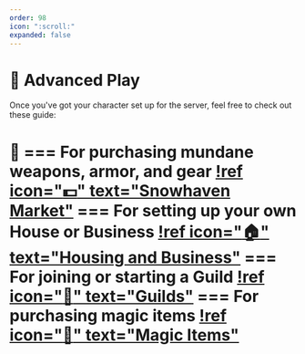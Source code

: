```yaml
---
order: 98
icon: ":scroll:"
expanded: false
---
```


<style>
h1:before { content: "📜 " }
</style> 

# Advanced Play

Once you've got your character set up for the server, feel free to check out these guide:

=== For purchasing mundane weapons, armor, and gear
[!ref icon=":dollar:" text="Snowhaven Market"](market.md)
=== For setting up your own House or Business
[!ref icon=":house:" text="Housing and Business"](housing.md)
=== For joining or starting a Guild
[!ref icon=":office:" text="Guilds"](guilds.md)
=== For purchasing magic items
[!ref icon=":wind_chime:" text="Magic Items"](bm.md)
===

